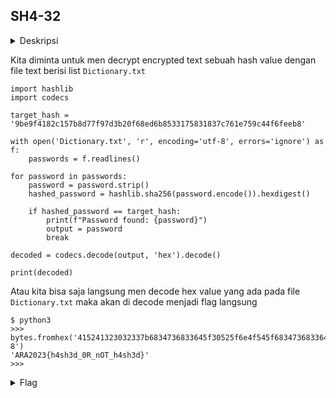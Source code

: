 ## SH4-32

<details>
  <summary>Deskripsi</summary>
  
  > Sze received an ecnrypted file and a message containing the clue of the file password from her friend. <br>
  > The clue was a hash value : 9be9f4182c157b8d77f97d3b20f68ed6b8533175831837c761e759c44f6feeb8 <br>
  > Decrypt the file password! <br>
  > [Attachments](./Dictionary.txt) <br>
  > Author: L e n s#1048
  
</details>

Kita diminta untuk men decrypt encrypted text sebuah hash value dengan file text berisi list `Dictionary.txt`

```python3
import hashlib
import codecs

target_hash = '9be9f4182c157b8d77f97d3b20f68ed6b8533175831837c761e759c44f6feeb8'

with open('Dictionary.txt', 'r', encoding='utf-8', errors='ignore') as f:
    passwords = f.readlines()

for password in passwords:
    password = password.strip()
    hashed_password = hashlib.sha256(password.encode()).hexdigest()

    if hashed_password == target_hash:
        print(f"Password found: {password}")
        output = password
        break

decoded = codecs.decode(output, 'hex').decode()

print(decoded)
```

Atau kita bisa saja langsung men decode hex value yang ada pada file `Dictionary.txt` maka akan di decode menjadi flag langsung

```python3
$ python3
>>> bytes.fromhex('415241323032337b6834736833645f30525f6e4f545f6834736833647d').decode('utf-8')
'ARA2023{h4sh3d_0R_nOT_h4sh3d}'
>>>
```

<details>
  <summary>Flag</summary>
  
  > `ARA2023{h4sh3d_0R_nOT_h4sh3d}`
  
</details>
